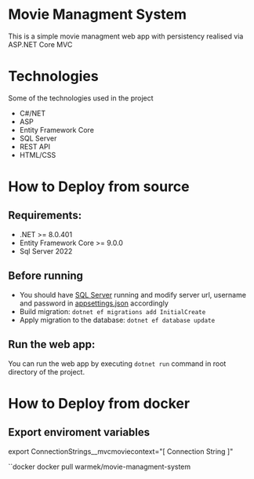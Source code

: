 # Movie Managment System
This is a simple movie managment web app with persistency realised via ASP.NET Core MVC

# Technologies
Some of the technologies used in the project
- C#/NET
- ASP
- Entity Framework Core
- SQL Server
- REST API
- HTML/CSS

# How to Deploy from source
## Requirements:
- .NET >= 8.0.401
- Entity Framework Core >= 9.0.0
- Sql Server 2022

## Before running
- You should have [SQL Server](https://www.microsoft.com/en-us/sql-server/sql-server-downloads) running and modify server url, username and password in [appsettings.json](appsettings.json) accordingly
- Build migration: `dotnet ef migrations add InitialCreate`
- Apply migration to the database: `dotnet ef database update`

## Run the web app:
You can run the web app by executing `dotnet run` command in root directory of the project.

# How to Deploy from docker
## Export enviroment variables 
export ConnectionStrings__mvcmoviecontext="[ Connection String ]"

``docker
docker pull warmek/movie-managment-system
```
